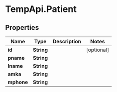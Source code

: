 # TempApi.Patient

## Properties

Name | Type | Description | Notes
------------ | ------------- | ------------- | -------------
**id** | **String** |  | [optional] 
**pname** | **String** |  | 
**lname** | **String** |  | 
**amka** | **String** |  | 
**mphone** | **String** |  | 


